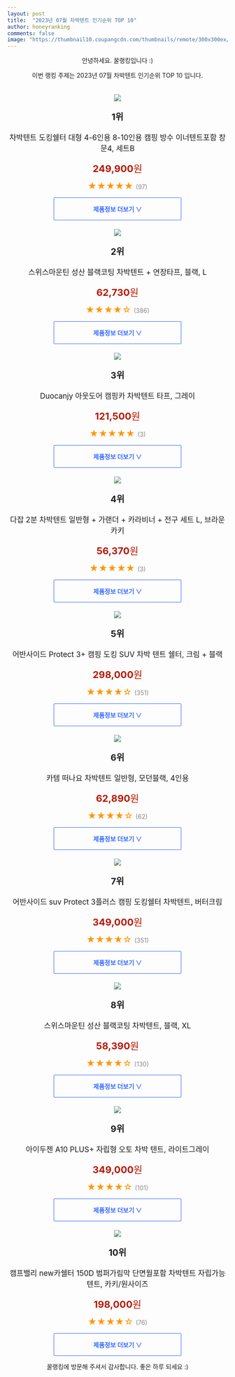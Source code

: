 ```yaml
---
layout: post
title:  "2023년 07월 차박텐트 인기순위 TOP 10"
author: honeyranking
comments: false
image: "https://thumbnail10.coupangcdn.com/thumbnails/remote/300x300ex/image/vendor_inventory/7911/6efe252c706a7b060b3802a7d966a8ae941e0177606739845bc1f96142cd.jpg"
---
```

<p style="text-align: center;">안녕하세요. 꿀랭킹입니다 :)</p>
<p style="text-align: center;">이번 랭킹 주제는 2023년 07월 차박텐트 인기순위 TOP 10 입니다.</p><center><img src="https://thumbnail10.coupangcdn.com/thumbnails/remote/300x300ex/image/vendor_inventory/7911/6efe252c706a7b060b3802a7d966a8ae941e0177606739845bc1f96142cd.jpg" style="margin-top:20px" /></center><p style="text-align: center; font-size: 20px"><b>1위</b></p><p style="text-align: center; font-size: 17px">차박텐트 도킹쉘터 대형 4-6인용 8-10인용 캠핑 방수 이너텐트포함 창문4, 세트B</p><p style="text-align: center;"><span style="color: #b61800; font-size: 22px;"><b>249,900</b>원</span></p><p style="text-align: center;"><span style="color: #ff9600; font-size: 20px;">★★★★★ </span><span style="color: #878787;">(97)</span></p><center><a href="https://link.coupang.com/a/3wWkj"><div style="font-size: 14px; display: inline-block; padding: 15px 90px; color: #346aff; border-radius: 2px; border: 1px solid #346aff; cursor: pointer;"><b>제품정보 더보기 &or;</b></div></a></center><center><img src="https://thumbnail9.coupangcdn.com/thumbnails/remote/300x300ex/image/retail/images/3147192232638487-65593459-71e6-4596-8f8a-acf9f6d3fba5.jpg" style="margin-top:20px" /></center><p style="text-align: center; font-size: 20px"><b>2위</b></p><p style="text-align: center; font-size: 17px">스위스마운틴 성산 블랙코팅 차박텐트 + 연장타프, 블랙, L</p><p style="text-align: center;"><span style="color: #b61800; font-size: 22px;"><b>62,730</b>원</span></p><p style="text-align: center;"><span style="color: #ff9600; font-size: 20px;">★★★★☆ </span><span style="color: #878787;">(386)</span></p><center><a href="https://link.coupang.com/a/3wWkk"><div style="font-size: 14px; display: inline-block; padding: 15px 90px; color: #346aff; border-radius: 2px; border: 1px solid #346aff; cursor: pointer;"><b>제품정보 더보기 &or;</b></div></a></center><center><img src="https://thumbnail7.coupangcdn.com/thumbnails/remote/300x300ex/image/vendor_inventory/2512/9c1b9bbed6b6174592aefc0c09a186a6bb5132fd262524489ec102959c76.jpg" style="margin-top:20px" /></center><p style="text-align: center; font-size: 20px"><b>3위</b></p><p style="text-align: center; font-size: 17px">Duocanjy 아웃도어 캠핑카 차박텐트 타프, 그레이</p><p style="text-align: center;"><span style="color: #b61800; font-size: 22px;"><b>121,500</b>원</span></p><p style="text-align: center;"><span style="color: #ff9600; font-size: 20px;">★★★★★ </span><span style="color: #878787;">(3)</span></p><center><a href="https://link.coupang.com/a/3wWkl"><div style="font-size: 14px; display: inline-block; padding: 15px 90px; color: #346aff; border-radius: 2px; border: 1px solid #346aff; cursor: pointer;"><b>제품정보 더보기 &or;</b></div></a></center><center><img src="https://thumbnail9.coupangcdn.com/thumbnails/remote/300x300ex/image/retail/images/2021/05/27/10/8/ab2f38d5-bcec-41ca-8930-fbc4a0b12627.jpg" style="margin-top:20px" /></center><p style="text-align: center; font-size: 20px"><b>4위</b></p><p style="text-align: center; font-size: 17px">다잡 2분 차박텐트 일반형 + 가랜더 + 카라비너 + 전구 세트 L, 브라운카키</p><p style="text-align: center;"><span style="color: #b61800; font-size: 22px;"><b>56,370</b>원</span></p><p style="text-align: center;"><span style="color: #ff9600; font-size: 20px;">★★★★★ </span><span style="color: #878787;">(3)</span></p><center><a href="https://link.coupang.com/a/3wWkn"><div style="font-size: 14px; display: inline-block; padding: 15px 90px; color: #346aff; border-radius: 2px; border: 1px solid #346aff; cursor: pointer;"><b>제품정보 더보기 &or;</b></div></a></center><center><img src="https://thumbnail6.coupangcdn.com/thumbnails/remote/300x300ex/image/rs_quotation_api/pgiusidu/0fb3f9ba151344cdadfa5735a51cccf7.png" style="margin-top:20px" /></center><p style="text-align: center; font-size: 20px"><b>5위</b></p><p style="text-align: center; font-size: 17px">어반사이드 Protect 3+ 캠핑 도킹 SUV 차박 텐트 쉘터, 크림 + 블랙</p><p style="text-align: center;"><span style="color: #b61800; font-size: 22px;"><b>298,000</b>원</span></p><p style="text-align: center;"><span style="color: #ff9600; font-size: 20px;">★★★★☆ </span><span style="color: #878787;">(351)</span></p><center><a href="https://link.coupang.com/a/3wWko"><div style="font-size: 14px; display: inline-block; padding: 15px 90px; color: #346aff; border-radius: 2px; border: 1px solid #346aff; cursor: pointer;"><b>제품정보 더보기 &or;</b></div></a></center><center><img src="https://thumbnail7.coupangcdn.com/thumbnails/remote/300x300ex/image/retail/images/2878113934393692-e5e4bf8b-38d1-4e76-817d-8dea9758f367.jpg" style="margin-top:20px" /></center><p style="text-align: center; font-size: 20px"><b>6위</b></p><p style="text-align: center; font-size: 17px">카템 떠나요 차박텐트 일반형, 모던블랙, 4인용</p><p style="text-align: center;"><span style="color: #b61800; font-size: 22px;"><b>62,890</b>원</span></p><p style="text-align: center;"><span style="color: #ff9600; font-size: 20px;">★★★★☆ </span><span style="color: #878787;">(62)</span></p><center><a href="https://link.coupang.com/a/3wWkp"><div style="font-size: 14px; display: inline-block; padding: 15px 90px; color: #346aff; border-radius: 2px; border: 1px solid #346aff; cursor: pointer;"><b>제품정보 더보기 &or;</b></div></a></center><center><img src="https://thumbnail9.coupangcdn.com/thumbnails/remote/300x300ex/image/rs_quotation_api/wy9n3wvn/4bf2ff87398147dab7a2eae6bd58b08c.jpg" style="margin-top:20px" /></center><p style="text-align: center; font-size: 20px"><b>7위</b></p><p style="text-align: center; font-size: 17px">어반사이드 suv Protect 3플러스 캠핑 도킹쉘터 차박텐트, 버터크림</p><p style="text-align: center;"><span style="color: #b61800; font-size: 22px;"><b>349,000</b>원</span></p><p style="text-align: center;"><span style="color: #ff9600; font-size: 20px;">★★★★☆ </span><span style="color: #878787;">(351)</span></p><center><a href="https://link.coupang.com/a/3wWkq"><div style="font-size: 14px; display: inline-block; padding: 15px 90px; color: #346aff; border-radius: 2px; border: 1px solid #346aff; cursor: pointer;"><b>제품정보 더보기 &or;</b></div></a></center><center><img src="https://thumbnail10.coupangcdn.com/thumbnails/remote/300x300ex/image/retail/images/4919245065793731-f65bef8e-5d98-407d-ba30-07a394a73e14.PNG" style="margin-top:20px" /></center><p style="text-align: center; font-size: 20px"><b>8위</b></p><p style="text-align: center; font-size: 17px">스위스마운틴 성산 블랙코팅 차박텐트, 블랙, XL</p><p style="text-align: center;"><span style="color: #b61800; font-size: 22px;"><b>58,390</b>원</span></p><p style="text-align: center;"><span style="color: #ff9600; font-size: 20px;">★★★★☆ </span><span style="color: #878787;">(130)</span></p><center><a href="https://link.coupang.com/a/3wWkt"><div style="font-size: 14px; display: inline-block; padding: 15px 90px; color: #346aff; border-radius: 2px; border: 1px solid #346aff; cursor: pointer;"><b>제품정보 더보기 &or;</b></div></a></center><center><img src="https://thumbnail6.coupangcdn.com/thumbnails/remote/300x300ex/image/vendor_inventory/04ca/f30b1cbf30c8de39155881a3695bc7e12938458383cb24654dd47442d9fc.jpg" style="margin-top:20px" /></center><p style="text-align: center; font-size: 20px"><b>9위</b></p><p style="text-align: center; font-size: 17px">아이두젠 A10 PLUS+ 자립형 오토 차박 텐트, 라이트그레이</p><p style="text-align: center;"><span style="color: #b61800; font-size: 22px;"><b>349,000</b>원</span></p><p style="text-align: center;"><span style="color: #ff9600; font-size: 20px;">★★★★☆ </span><span style="color: #878787;">(101)</span></p><center><a href="https://link.coupang.com/a/3wWkv"><div style="font-size: 14px; display: inline-block; padding: 15px 90px; color: #346aff; border-radius: 2px; border: 1px solid #346aff; cursor: pointer;"><b>제품정보 더보기 &or;</b></div></a></center><center><img src="https://thumbnail6.coupangcdn.com/thumbnails/remote/300x300ex/image/vendor_inventory/2e24/d838de6bb6c8e8e9a97cc536b578f27d5231bb875b102db9afdf9b3b7ab4.jpg" style="margin-top:20px" /></center><p style="text-align: center; font-size: 20px"><b>10위</b></p><p style="text-align: center; font-size: 17px">캠프밸리 new카쉘터 150D 범퍼가림막 단면월포함 차박텐트 자립가능 텐트, 카키/원사이즈</p><p style="text-align: center;"><span style="color: #b61800; font-size: 22px;"><b>198,000</b>원</span></p><p style="text-align: center;"><span style="color: #ff9600; font-size: 20px;">★★★★☆ </span><span style="color: #878787;">(76)</span></p><center><a href="https://link.coupang.com/a/3wWkw"><div style="font-size: 14px; display: inline-block; padding: 15px 90px; color: #346aff; border-radius: 2px; border: 1px solid #346aff; cursor: pointer;"><b>제품정보 더보기 &or;</b></div></a></center><p style="text-align: center;">꿀랭킹에 방문해 주셔서 감사합니다. 좋은 하루 되세요 :)</p>